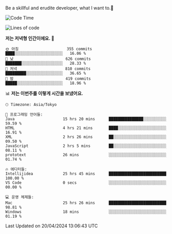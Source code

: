 Be a skillful and erudite developer, what I want to.👶

<!--START_SECTION:waka-->
![Code Time](http://img.shields.io/badge/Code%20Time-716%20hrs%2045%20mins-blue)

![Lines of code](https://img.shields.io/badge/%EC%A0%80%EB%8A%94%20%EC%97%AC%ED%83%9C%EA%B9%8C%EC%A7%80%20-1.6%20million%20%EC%A4%84%EC%9D%98%20%EC%BD%94%EB%93%9C%EB%A5%BC%20%EC%9E%91%EC%84%B1%ED%96%88%EC%96%B4%EC%9A%94.-blue)

**저는 저녁형 인간이에요. 🦉** 

```text
🌞 아침                     355 commits         ████░░░░░░░░░░░░░░░░░░░░░   16.06 % 
🌆 낮　                     626 commits         ███████░░░░░░░░░░░░░░░░░░   28.33 % 
🌃 저녁                     810 commits         █████████░░░░░░░░░░░░░░░░   36.65 % 
🌙 밤　                     419 commits         █████░░░░░░░░░░░░░░░░░░░░   18.96 % 
```


📊 **저는 이번주를 이렇게 시간을 보냈어요.** 

```text
🕑︎ Timezone: Asia/Tokyo

💬 프로그래밍 언어들: 
Java                     15 hrs 20 mins      ███████████████░░░░░░░░░░   59.59 % 
HTML                     4 hrs 21 mins       ████░░░░░░░░░░░░░░░░░░░░░   16.91 % 
XML                      2 hrs 26 mins       ██░░░░░░░░░░░░░░░░░░░░░░░   09.50 % 
JavaScript               2 hrs 5 mins        ██░░░░░░░░░░░░░░░░░░░░░░░   08.11 % 
prototext                26 mins             ░░░░░░░░░░░░░░░░░░░░░░░░░   01.74 % 

🔥 에디터들: 
Intellijidea             25 hrs 45 mins      █████████████████████████   100.00 % 
VS Code                  0 secs              ░░░░░░░░░░░░░░░░░░░░░░░░░   00.00 % 

💻 운영 체제들: 
Mac                      25 hrs 26 mins      █████████████████████████   98.81 % 
Windows                  18 mins             ░░░░░░░░░░░░░░░░░░░░░░░░░   01.19 % 
```


 Last Updated on 20/04/2024 13:06:43 UTC
<!--END_SECTION:waka-->
